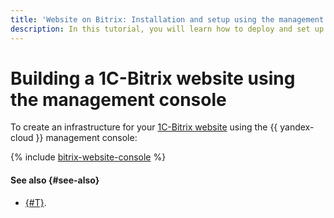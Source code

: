 ```yaml
---
title: 'Website on Bitrix: Installation and setup using the management console'
description: In this tutorial, you will learn how to deploy and set up a Bitrix website in the cloud using the management console. 1C-Bitrix is a website and web project management system by 1C-Bitrix. It enables you to manage the structure and content of your site without any specialized programming or web design skills.
---
```


# Building a 1C-Bitrix website using the management console

To create an infrastructure for your [1C-Bitrix website](index.md) using the {{ yandex-cloud }} management console:

{% include [bitrix-website-console](../../../_tutorials/applied/bitrix-website-console.md) %}

#### See also {#see-also}

* [{#T}](terraform.md).